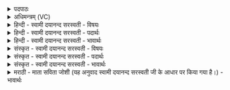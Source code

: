 <details><summary>पदपाठः</summary>

दे॒वेन॑। नः॒। मन॑सा। दे॒व॒। सो॒म॒। रा॒यः। भा॒गम्। स॒ह॒सा॒व॒न्निति॑ सहसाऽवन्। अ॒भि। यु॒ध्य॒। मा। त्वा॒। आ। त॒न॒त्। ईशि॑षे। वी॒र्य्य᳖स्य। उ॒भये॑भ्यः। प्र। चि॒कि॒त्स॒। गवि॑ष्टा॒विति॒ गोऽइ॑ष्टौ। २३।
</details>

<details><summary>अधिमन्त्रम् (VC)</summary>

- सोमो देवता
- गोतम ऋषिः
- निचृत्त्रिष्टुप्
- धैवतः
</details>

<details><summary>हिन्दी - स्वामी दयानन्द सरस्वती - विषयः</summary>

फिर उसी विषय को अगले मन्त्र में कहा है ॥
</details>

<details><summary>हिन्दी - स्वामी दयानन्द सरस्वती - पदार्थः</summary>

पदार्थान्वयभाषाः -  हे (सहसावन्) अधिकतर सेनादि बलवाले (सोम) संपूर्ण ऐश्वर्य के प्रापक (देव) दिव्य गुणों से युक्त राजन् ! जो आप (देवेन) उत्तम गुण, कर्म, स्वभावयुक्त (मनसा) मन से (रायः) धन के (भागम्) अंश को (नः) हमारे लिये (अभि, युध्य) सब ओर से प्राप्त कीजिये, जिससे आप (वीर्य्यस्य) वीरकर्म करने को (ईशिषे) समर्थ होते हो, इससे (त्वा) आपको कोई (मा) न (आ, तनत्) दबावे सो आप (गविष्टौ) सुख विशेष की इच्छा के होते (उभयेभ्यः) दोनों इस लोक, परलोक के सुखों के लिये (प्र, चिकित्स) रोग निवारण के तुल्य विघ्ननिवृत्ति के उपाय को किया कीजिये ॥२३ ॥
</details>

<details><summary>हिन्दी - स्वामी दयानन्द सरस्वती - भावार्थः</summary>

भावार्थभाषाः -  राजादि विद्वानों को चाहिये कि कपटादि दोषों को छोड़ शुद्धभाव से सबके लिये सुख की चाहना करके पराक्रम बढ़ावें और जिस कर्म से दुःख की निवृत्ति तथा सुख की वृद्धि इस लोक, परलोक में हो, उसके करने में निरन्तर प्रयत्न करें ॥२३ ॥
</details>

<details><summary>संस्कृत - स्वामी दयानन्द सरस्वती - विषयः</summary>

पुनस्तमेव विषयमाह ॥
</details>

<details><summary>संस्कृत - स्वामी दयानन्द सरस्वती - पदार्थः</summary>

पदार्थान्वयभाषाः -  हे सहसावन्त्सोम देव राजन् ! यस्त्वं देवेन मनसा रायो भागं नोऽभियुध्य, यतस्त्वं वीर्य्यस्येशिषे त्वा कश्चिन्मा आतनत्, स त्वं गविष्टावुभयेभ्यः प्रचिकित्स ॥२३ ॥
</details>

<details><summary>संस्कृत - स्वामी दयानन्द सरस्वती - भावार्थः</summary>

भावार्थभाषाः -  राजादिविद्वद्भिः कपटादिदोषान् विहाय शुद्धेन भावेन सर्वेभ्यः सुखमभिलष्य वीर्य्यं वर्द्धनीयम्, येन दुःखनिवृत्तिः सुखवृद्धिरिहामुत्र च स्यात्, तत्र सततं प्रयतितव्यम् ॥२३ ॥
</details>

<details><summary>मराठी - माता सविता जोशी (यह अनुवाद स्वामी दयानन्द सरस्वती जी के आधार पर किया गया है।) - भावार्थः</summary>

भावार्थभाषाः -  राजा वगैरे विद्वानांनी कपट इत्यादी दोष दूर करून पवित्र भावनेने सर्वांसाठी सुखाची कामना करावी, पराक्रम वाढवावा. ज्या कर्माने इहलोकात व परलोकात दुःखाची निवृत्ती व सुखाची वृद्धी होते असा प्रयत्न करावा.
</details>